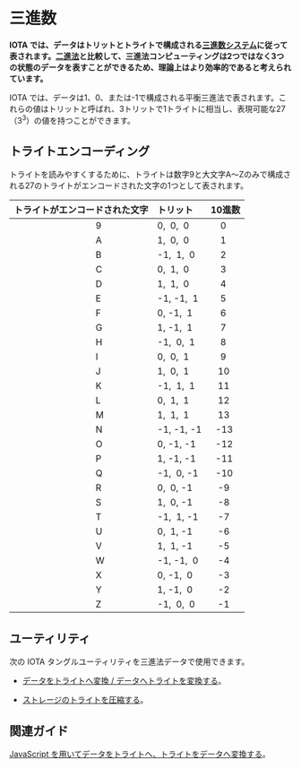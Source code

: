# 三進数
<!-- # Ternary -->

**IOTA では、データはトリットとトライトで構成される[三進数システム](https://en.wikipedia.org/wiki/Ternary_numeral_system)に従って表されます。[二進法](https://en.wikipedia.org/wiki/Binary_number)と比較して、三進法コンピューティングは2つではなく3つの状態のデータを表すことができるため、理論上はより効率的であると考えられています。**
<!-- **In IOTA, data is represented according to the [ternary numeral system](https://en.wikipedia.org/wiki/Ternary_numeral_system), which consists of trits and trytes. Compared to [binary](https://en.wikipedia.org/wiki/Binary_number), ternary computing is considered to be more efficient as it can represent data in three states rather then just two.** -->

IOTA では、データは1、0、または-1で構成される平衡三進法で表されます。これらの値はトリットと呼ばれ、3トリットで1トライトに相当し、表現可能な27（3<sup>3</sup>）の値を持つことができます。
<!-- In IOTA, data is represented in balanced ternary, which consists of 1, 0, or -1. These values are called trits, and three of them are equal to one tryte, which can have 27 (3<sup>3</sup>) possible values. -->

## トライトエンコーディング
<!-- ## Tryte encoding -->

トライトを読みやすくするために、トライトは数字9と大文字A〜Zのみで構成される27のトライトがエンコードされた文字の1つとして表されます。
<!-- To make trytes easier to read, they are represented as one of 27 possible tryte-encoded characters, which consist of only the number 9 and the uppercase letters A-Z. -->

| **トライトがエンコードされた文字**  | **トリット** | **10進数** |
| :---------------------------------- | :----------- | :--------- |
|                                   9 | 0,  0,  0    |     0      |
|                                   A | 1,  0,  0    |     1      |
|                                   B | -1,  1,  0   |     2      |
|                                   C | 0,  1,  0    |     3      |
|                                   D | 1,  1,  0    |     4      |
|                                   E | -1, -1,  1   |     5      |
|                                   F | 0, -1,  1    |     6      |
|                                   G | 1, -1,  1    |     7      |
|                                   H | -1,  0,  1   |     8      |
|                                   I | 0,  0,  1    |     9      |
|                                   J | 1,  0,  1    |     10     |
|                                   K | -1,  1,  1   |     11     |
|                                   L | 0,  1,  1    |     12     |
|                                   M | 1,  1,  1    |     13     |
|                                   N | -1, -1, -1   |    -13     |
|                                   O | 0, -1, -1    |    -12     |
|                                   P | 1, -1, -1    |    -11     |
|                                   Q | -1,  0, -1   |    -10     |
|                                   R | 0,  0, -1    |    -9      |
|                                   S | 1,  0, -1    |    -8      |
|                                   T | -1,  1, -1   |    -7      |
|                                   U | 0,  1, -1    |    -6      |
|                                   V | 1,  1, -1    |    -5      |
|                                   W | -1, -1,  0   |    -4      |
|                                   X | 0, -1,  0    |    -3      |
|                                   Y | 1, -1,  0    |    -2      |
|                                   Z | -1,  0,  0   |    -1      |

## ユーティリティ
<!-- ## Utilities -->

次の IOTA タングルユーティリティを三進法データで使用できます。
<!-- You can use the following IOTA Tangle Utilities with ternary data: -->

- [データをトライトへ変換 / データへトライトを変換する](https://utils.iota.org/text-conversion)。
<!-- - [Convert data to/from trytes](https://utils.iota.org/text-conversion) -->

- [ストレージのトライトを圧縮する](https://utils.iota.org/compress)。
<!-- - [Compress trytes for storage](https://utils.iota.org/compress) -->

## 関連ガイド
<!-- ## Related guides -->

[JavaScript を用いてデータをトライトへ、トライトをデータへ変換する](root://client-libraries/0.1/how-to-guides/js/convert-data-to-trytes.md)。
<!-- [Convert data to/from trytes in JavaScript](root://client-libraries/0.1/how-to-guides/js/convert-data-to-trytes.md) -->
